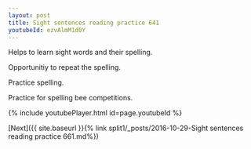 ```yaml
---
layout: post
title: Sight sentences reading practice 641
youtubeId: ezvAlmM1d0Y
---
```

 
 
Helps to learn sight words and their spelling.

Opportunitiy to repeat the spelling. 

Practice spelling. 
 
Practice for spelling bee competitions. 
 
{% include youtubePlayer.html id=page.youtubeId %}
 
 

[Next]({{ site.baseurl }}{% link  split1/_posts/2016-10-29-Sight sentences reading practice 661.md%})
 
